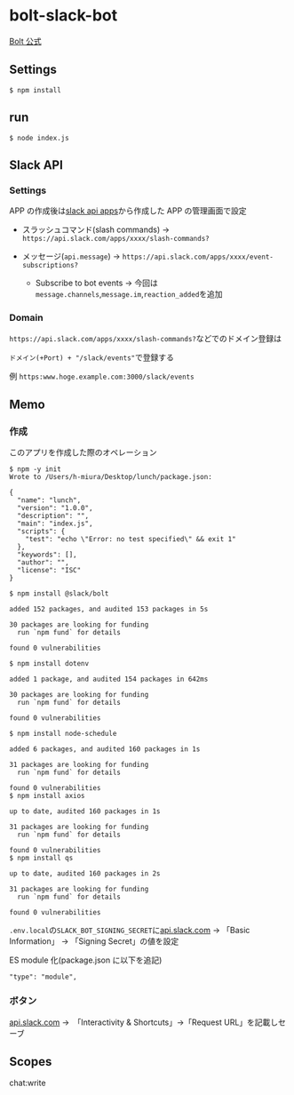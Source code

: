 # bolt-slack-bot

[Bolt 公式](https://slack.dev/bolt-js/concepts)

## Settings

```
$ npm install
```

## run

```
$ node index.js
```

## Slack API

### Settings

APP の作成後は[slack api apps](https://api.slack.com/apps)から作成した APP の管理画面で設定

- スラッシュコマンド(slash commands) -> `https://api.slack.com/apps/xxxx/slash-commands?`

- メッセージ(`api.message`) -> `https://api.slack.com/apps/xxxx/event-subscriptions?`
  - Subscribe to bot events -> 今回は`message.channels`,`message.im`,`reaction_added`を追加

### Domain

`https://api.slack.com/apps/xxxx/slash-commands?`などでのドメイン登録は

`ドメイン(+Port) + "/slack/events"`で登録する

例 `https:www.hoge.example.com:3000/slack/events`

## Memo

### 作成

このアプリを作成した際のオペレーション

```
$ npm -y init
Wrote to /Users/h-miura/Desktop/lunch/package.json:

{
  "name": "lunch",
  "version": "1.0.0",
  "description": "",
  "main": "index.js",
  "scripts": {
    "test": "echo \"Error: no test specified\" && exit 1"
  },
  "keywords": [],
  "author": "",
  "license": "ISC"
}
```

```
$ npm install @slack/bolt

added 152 packages, and audited 153 packages in 5s

30 packages are looking for funding
  run `npm fund` for details

found 0 vulnerabilities
```

```
$ npm install dotenv

added 1 package, and audited 154 packages in 642ms

30 packages are looking for funding
  run `npm fund` for details

found 0 vulnerabilities
```

```
$ npm install node-schedule

added 6 packages, and audited 160 packages in 1s

31 packages are looking for funding
  run `npm fund` for details

found 0 vulnerabilities
$ npm install axios

up to date, audited 160 packages in 1s

31 packages are looking for funding
  run `npm fund` for details

found 0 vulnerabilities
$ npm install qs

up to date, audited 160 packages in 2s

31 packages are looking for funding
  run `npm fund` for details

found 0 vulnerabilities
```

`.env.local`の`SLACK_BOT_SIGNING_SECRET`に[api.slack.com](https://api.slack.com/apps) -> 「Basic Information」 -> 「Signing Secret」の値を設定

ES module 化(package.json に以下を追記)

```
"type": "module",
```

### ボタン

[api.slack.com](https://api.slack.com/apps) ->　「Interactivity & Shortcuts」->「Request URL」を記載しセーブ

## Scopes

chat:write
